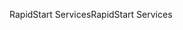 <span data-ttu-id="4bc77-101">RapidStart Services</span><span class="sxs-lookup"><span data-stu-id="4bc77-101">RapidStart Services</span></span>